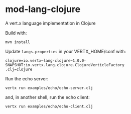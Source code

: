 mod-lang-clojure
================

A vert.x language implementation in Clojure

Build with:

    mvn install

Update `langs.properties` in your VERTX_HOME/conf with:

    clojure=io.vertx~lang-clojure~1.0.0-SNAPSHOT:io.vertx.lang.clojure.ClojureVerticleFactory
    .clj=clojure


Run the echo server:

    vertx run examples/echo/echo-server.clj

and, in another shell, run the echo client:

    vertx run examples/echo/echo-client.clj
